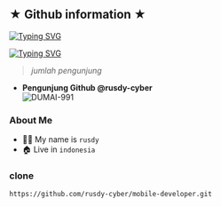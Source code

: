 ## ★ Github information ★

<a href="https://github.com/rusdy-cyber"><img src="http://readme-typing-svg.herokuapp.com?font=Fira+Code&pause=1000&color=AA56F7&random=false&width=435&lines=folow+github+saya+!!;selamat+datang" alt="Typing SVG" /></a>



<a href="https://github.com/rusdy-cyber"><img src="http://readme-typing-svg.herokuapp.com?font=Fira+Code&pause=1000&color=3B43F7&random=false&width=435&lines=folow+github+saya+!!;selamat+datang" alt="Typing SVG" /></a>


> _jumlah pengunjung_

- **Pengunjung Github @rusdy-cyber**  
       ![DUMAI-991](https://komarev.com/ghpvc/?username=rusdy-cyber&color=blue)
  >

### About Me
  - 👨‍🦱 My name is `rusdy`
  - 🏠 Live in `indonesia `

### clone
```
https://github.com/rusdy-cyber/mobile-developer.git
```
